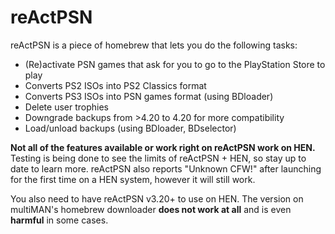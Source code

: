 # reActPSN

reActPSN is a piece of homebrew that lets you do the following tasks:

* (Re)activate PSN games that ask for you to go to the PlayStation Store to play
* Converts PS2 ISOs into PS2 Classics format
* Converts PS3 ISOs into PSN games format (using BDloader)
* Delete user trophies
* Downgrade backups from >4.20 to 4.20 for more compatibility
* Load/unload backups (using BDloader, BDselector)

**Not all of the features available or work right on reActPSN work on HEN.** Testing is being done to see the limits of reActPSN + HEN, so stay up to date to learn more. reActPSN also reports "Unknown CFW!" after launching for the first time on a HEN system, however it will still work.

You also need to have reActPSN v3.20+ to use on HEN. The version on multiMAN's homebrew downloader **does not work at all** and is even **harmful** in some cases.
